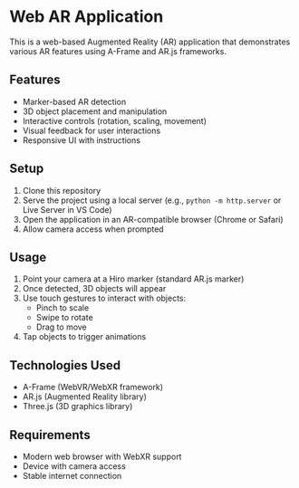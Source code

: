 # Web AR Application

This is a web-based Augmented Reality (AR) application that demonstrates various AR features using A-Frame and AR.js frameworks.

## Features

- Marker-based AR detection
- 3D object placement and manipulation
- Interactive controls (rotation, scaling, movement)
- Visual feedback for user interactions
- Responsive UI with instructions

## Setup

1. Clone this repository
2. Serve the project using a local server (e.g., `python -m http.server` or Live Server in VS Code)
3. Open the application in an AR-compatible browser (Chrome or Safari)
4. Allow camera access when prompted

## Usage

1. Point your camera at a Hiro marker (standard AR.js marker)
2. Once detected, 3D objects will appear
3. Use touch gestures to interact with objects:
   - Pinch to scale
   - Swipe to rotate
   - Drag to move
4. Tap objects to trigger animations

## Technologies Used

- A-Frame (WebVR/WebXR framework)
- AR.js (Augmented Reality library)
- Three.js (3D graphics library)

## Requirements

- Modern web browser with WebXR support
- Device with camera access
- Stable internet connection